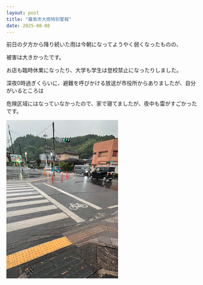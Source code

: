 ```yaml
---
layout: post
title: "霧島市大雨特別警報"
date: 2025-08-08
---
```


前日の夕方から降り続いた雨は今朝になってようやく弱くなったものの、

被害は大きかったです。

お店も臨時休業になったり、大学も学生は登校禁止になったりしました。

深夜0時過ぎくらいに、避難を呼びかける放送が市役所からありましたが、自分がいるところは

危険区域にはなっていなかったので、家で寝てましたが、夜中も雷がすごかったです。


![大雨](/assets/images/ooame.png)





